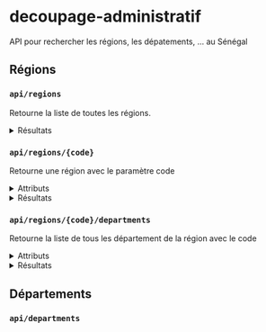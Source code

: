 # decoupage-administratif
API pour rechercher les régions, les dépatements, ... au Sénégal

## Régions
### `api/regions`
Retourne la liste de toutes les régions.
<details>
<summary>Résultats</summary>
{  
  "name" : "string",  
  "code" : number,
  "superficie" : number,
  "population" : number
}
</details>

### `api/regions/{code}`
Retourne une région avec le paramètre code
<details>
<summary> Attributs </summary>
code : le nom de la région ou le code de la région
</details>
<details>
<summary>Résultats</summary>
{  
  "name" : "string",  
  "code" : number,
  "superficie" : number,
  "population" : number
}
</details>

### `api/regions/{code}/departments`
Retourne la liste de tous les département de la région avec le code
<details>
<summary> Attributs </summary>
code : le nom de la région ou le code de la région
</details>
<details>
<summary>Résultats</summary>
{
  "name" : "string",
  "region_code" : number
},
</details>

## Départements
### `api/departments`
